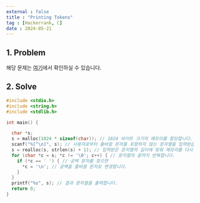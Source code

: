 ```yaml
---
external : false
title : "Printing Tokens"
tag : [Hackerrank, C]
date : 2024-05-21
---
```


## 1. Problem

해당 문제는 [여기](https://www.hackerrank.com/challenges/printing-tokens-/problem?isFullScreen=true)에서 확인하실 수 있습니다.

## 2. Solve

```cpp
#include <stdio.h>
#include <string.h>
#include <stdlib.h>

int main() {

  char *s;
  s = malloc(1024 * sizeof(char)); // 1024 바이트 크기의 메모리를 할당합니다.
  scanf("%[^\n]", s); // 사용자로부터 줄바꿈 문자를 포함하지 않는 문자열을 입력받습니다.
  s = realloc(s, strlen(s) + 1); // 입력받은 문자열의 길이에 맞춰 메모리를 다시 할당합니다.
  for (char *c = s; *c != '\0'; c++) { // 문자열의 끝까지 반복합니다.
    if (*c == ' ') { // 공백 문자를 찾으면
      *c = '\n'; // 공백을 줄바꿈 문자로 변경합니다.
    }
  }
  printf("%s", s); // 결과 문자열을 출력합니다.
  return 0;
}
```
